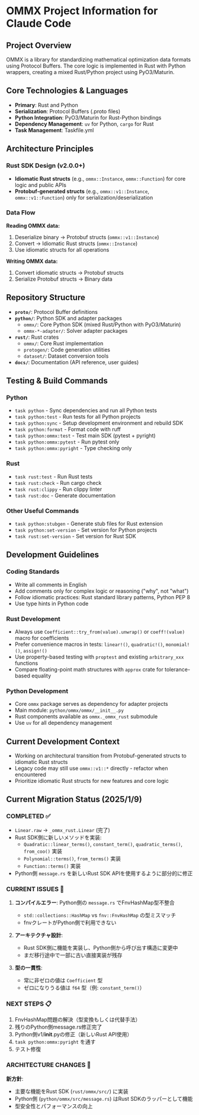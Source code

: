# OMMX Project Information for Claude Code

## Project Overview
OMMX is a library for standardizing mathematical optimization data formats using Protocol Buffers. The core logic is implemented in Rust with Python wrappers, creating a mixed Rust/Python project using PyO3/Maturin.

## Core Technologies & Languages
- **Primary**: Rust and Python
- **Serialization**: Protocol Buffers (.proto files)
- **Python Integration**: PyO3/Maturin for Rust-Python bindings
- **Dependency Management**: `uv` for Python, `cargo` for Rust
- **Task Management**: Taskfile.yml

## Architecture Principles

### Rust SDK Design (v2.0.0+)
- **Idiomatic Rust structs** (e.g., `ommx::Instance`, `ommx::Function`) for core logic and public APIs
- **Protobuf-generated structs** (e.g., `ommx::v1::Instance`, `ommx::v1::Function`) only for serialization/deserialization

### Data Flow
**Reading OMMX data:**
1. Deserialize binary → Protobuf structs (`ommx::v1::Instance`)
2. Convert → Idiomatic Rust structs (`ommx::Instance`)
3. Use idiomatic structs for all operations

**Writing OMMX data:**
1. Convert idiomatic structs → Protobuf structs
2. Serialize Protobuf structs → Binary data

## Repository Structure
- **`proto/`**: Protocol Buffer definitions
- **`python/`**: Python SDK and adapter packages
  - `ommx/`: Core Python SDK (mixed Rust/Python with PyO3/Maturin)
  - `ommx-*-adapter/`: Solver adapter packages
- **`rust/`**: Rust crates
  - `ommx/`: Core Rust implementation
  - `protogen/`: Code generation utilities
  - `dataset/`: Dataset conversion tools
- **`docs/`**: Documentation (API reference, user guides)

## Testing & Build Commands

### Python
- `task python` - Sync dependencies and run all Python tests
- `task python:test` - Run tests for all Python projects
- `task python:sync` - Setup development environment and rebuild SDK
- `task python:format` - Format code with ruff
- `task python:ommx:test` - Test main SDK (pytest + pyright)
- `task python:ommx:pytest` - Run pytest only
- `task python:ommx:pyright` - Type checking only

### Rust
- `task rust:test` - Run Rust tests
- `task rust:check` - Run cargo check
- `task rust:clippy` - Run clippy linter
- `task rust:doc` - Generate documentation

### Other Useful Commands
- `task python:stubgen` - Generate stub files for Rust extension
- `task python:set-version` - Set version for Python projects
- `task rust:set-version` - Set version for Rust SDK

## Development Guidelines

### Coding Standards
- Write all comments in English
- Add comments only for complex logic or reasoning ("why", not "what")
- Follow idiomatic practices: Rust standard library patterns, Python PEP 8
- Use type hints in Python code

### Rust Development
- Always use `Coefficient::try_from(value).unwrap()` or `coeff!(value)` macro for coefficients
- Prefer convenience macros in tests: `linear!()`, `quadratic!()`, `monomial!()`, `assign!()`
- Use property-based testing with `proptest` and existing `arbitrary_xxx` functions
- Compare floating-point math structures with `approx` crate for tolerance-based equality

### Python Development
- Core `ommx` package serves as dependency for adapter projects
- Main module: `python/ommx/ommx/__init__.py`
- Rust components available as `ommx._ommx_rust` submodule
- Use `uv` for all dependency management

## Current Development Context
- Working on architectural transition from Protobuf-generated structs to idiomatic Rust structs
- Legacy code may still use `ommx::v1::*` directly - refactor when encountered
- Prioritize idiomatic Rust structs for new features and core logic

## Current Migration Status (2025/1/9)

### COMPLETED ✅
- `Linear.raw` → `_ommx_rust.Linear` (完了)
- Rust SDK側に新しいメソッドを実装:
  - `Quadratic::linear_terms()`, `constant_term()`, `quadratic_terms()`, `from_coo()` 実装
  - `Polynomial::terms()`, `from_terms()` 実装
  - `Function::terms()` 実装
- Python側 `message.rs` を新しいRust SDK APIを使用するように部分的に修正

### CURRENT ISSUES 🔧
1. **コンパイルエラー**: Python側の `message.rs` でFnvHashMap型不整合
   - `std::collections::HashMap` vs `fnv::FnvHashMap` の型ミスマッチ
   - fnvクレートがPython側で利用できない

2. **アーキテクチャ設計**: 
   - Rust SDK側に機能を実装し、Python側から呼び出す構造に変更中
   - まだ移行途中で一部に古い直接実装が残存

3. **型の一貫性**:
   - 常に非ゼロの値は `Coefficient` 型
   - ゼロになりうる値は `f64` 型（例: `constant_term()`）

### NEXT STEPS 📋
1. FnvHashMap問題の解決（型変換もしくは代替手法）
2. 残りのPython側message.rs修正完了
3. Python側v1/__init__.pyの修正（新しいRust API使用）
4. `task python:ommx:pyright` を通す
5. テスト修復

### ARCHITECTURE CHANGES 📐
**新方針**: 
- 主要な機能をRust SDK (`rust/ommx/src/`) に実装
- Python側 (`python/ommx/src/message.rs`) はRust SDKのラッパーとして機能
- 型安全性とパフォーマンスの向上